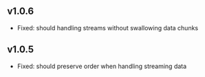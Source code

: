 ## v1.0.6
* Fixed: should handling streams without swallowing data chunks

## v1.0.5
* Fixed: should preserve order when handling streaming data
